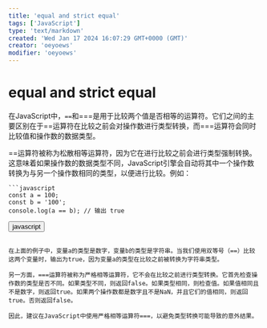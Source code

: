 ```yaml
---
title: 'equal and strict equal'
tags: ['JavaScript']
type: 'text/markdown'
created: 'Wed Jan 17 2024 16:07:29 GMT+0000 (GMT)'
creator: 'oeyoews'
modifier: 'oeyoews'
---
```


# equal and strict equal

在JavaScript中，`==`和===是用于比较两个值是否相等的运算符。它们之间的主要区别在于==运算符在比较之前会对操作数进行类型转换，而===运算符会同时比较值和操作数的数据类型。

==运算符被称为松散相等运算符，因为它在进行比较之前会进行类型强制转换。这意味着如果操作数的数据类型不同，JavaScript引擎会自动将其中一个操作数转换为与另一个操作数相同的类型，以便进行比较。例如：

```
```javascript
const a = 100;
const b = '100';
console.log(a == b); // 输出 true
```

<button>javascript</button>
```

在上面的例子中，变量a的类型是数字，变量b的类型是字符串。当我们使用双等号（==）比较这两个变量时，输出为true，因为变量a的类型在比较之前被转换为字符串类型。

另一方面，===运算符被称为严格相等运算符，它不会在比较之前进行类型转换。它首先检查操作数的类型是否不同。如果类型不同，则返回false。如果类型相同，则检查值。如果值相同且不是数字，则返回true。如果两个操作数都是数字且不是NaN，并且它们的值相同，则返回true。否则返回false。

因此，建议在JavaScript中使用严格相等运算符===，以避免类型转换可能导致的意外结果。
